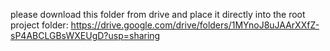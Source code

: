 please download this folder from drive and place it directly into the root project folder: https://drive.google.com/drive/folders/1MYnoJ8uJAArXXfZ-sP4ABCLGBsWXEUgD?usp=sharing